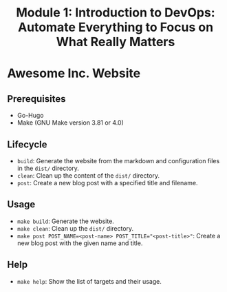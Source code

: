 <h1 align="center"> Module 1: Introduction to DevOps: Automate Everything to Focus on What Really Matters</h1>

# Awesome Inc. Website

## Prerequisites
- Go-Hugo
- Make (GNU Make version 3.81 or 4.0)

## Lifecycle
- `build`: Generate the website from the markdown and configuration files in the `dist/` directory.
- `clean`: Clean up the content of the `dist/` directory.
- `post`: Create a new blog post with a specified title and filename.

## Usage
- `make build`: Generate the website.
- `make clean`: Clean up the `dist/` directory.
- `make post POST_NAME=<post-name> POST_TITLE="<post-title>"`: Create a new blog post with the given name and title.

## Help
- `make help`: Show the list of targets and their usage.


